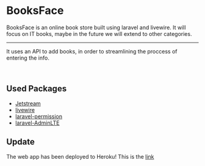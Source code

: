 # BooksFace

<p class="lead">BooksFace is an online book store built using laravel and livewire. It will focus on IT books, maybe in the future we will extend to other categories.</p>
<hr class="my-4">
<p>It uses an API to add books, in order to streamlining the proccess of entering the info.</p>
<br>

## Used Packages

<ul>
    <li><a href="https://jetstream.laravel.com">Jetstream</a></li>
    <li><a href="https://laravel-livewire.com">livewire</a></li>
    <li><a href="https://github.com/spatie/laravel-permission">laravel-permission</a></li>
    <li><a href="https://github.com/jeroennoten/Laravel-AdminLTE">laravel-AdminLTE</a></li>
</ul>

## Update

The web app has been deployed to Heroku! This is the <a href="https://booksface.herokuapp.com/">link</a>